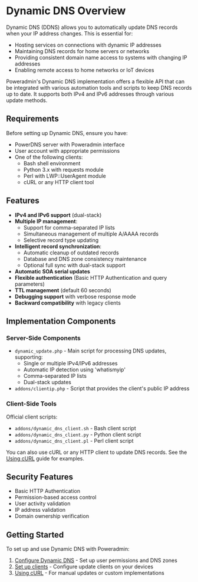 # Dynamic DNS Overview

Dynamic DNS (DDNS) allows you to automatically update DNS records when your IP address changes. This is essential for:

- Hosting services on connections with dynamic IP addresses
- Maintaining DNS records for home servers or networks
- Providing consistent domain name access to systems with changing IP addresses
- Enabling remote access to home networks or IoT devices

Poweradmin's Dynamic DNS implementation offers a flexible API that can be integrated with various automation tools and scripts to keep DNS records up to date. It supports both IPv4 and IPv6 addresses through various update methods.

## Requirements

Before setting up Dynamic DNS, ensure you have:

* PowerDNS server with Poweradmin interface
* User account with appropriate permissions
* One of the following clients:
    * Bash shell environment
    * Python 3.x with requests module
    * Perl with LWP::UserAgent module
    * cURL or any HTTP client tool

## Features

* **IPv4 and IPv6 support** (dual-stack)
* **Multiple IP management**:
    * Support for comma-separated IP lists
    * Simultaneous management of multiple A/AAAA records
    * Selective record type updating
* **Intelligent record synchronization**:
    * Automatic cleanup of outdated records
    * Database and DNS zone consistency maintenance
    * Optional full sync with dual-stack support
* **Automatic SOA serial updates**
* **Flexible authentication** (Basic HTTP Authentication and query parameters)
* **TTL management** (default 60 seconds)
* **Debugging support** with verbose response mode
* **Backward compatibility** with legacy clients

## Implementation Components

### Server-Side Components

* `dynamic_update.php` - Main script for processing DNS updates, supporting:
    * Single or multiple IPv4/IPv6 addresses
    * Automatic IP detection using 'whatismyip'
    * Comma-separated IP lists
    * Dual-stack updates
* `addons/clientip.php` - Script that provides the client's public IP address

### Client-Side Tools

Official client scripts:

* `addons/dynamic_dns_client.sh` - Bash client script
* `addons/dynamic_dns_client.py` - Python client script
* `addons/dynamic_dns_client.pl` - Perl client script

You can also use cURL or any HTTP client to update DNS records. See the [Using cURL](using-curl.md) guide for examples.

## Security Features

* Basic HTTP Authentication
* Permission-based access control
* User activity validation
* IP address validation
* Domain ownership verification

## Getting Started

To set up and use Dynamic DNS with Poweradmin:

1. [Configure Dynamic DNS](configuration.md) - Set up user permissions and DNS zones
2. [Set up clients](client-setup.md) - Configure update clients on your devices
3. [Using cURL](using-curl.md) - For manual updates or custom implementations

